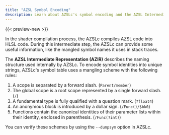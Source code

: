 ```yaml
---
title: "AZSL Symbol Encoding"
description: Learn about AZSLc's symbol encoding and the AZSL Intermediate Representation.
---
```


{{< preview-new >}}

In the shader compilation process, the AZSLc compiles AZSL code into HLSL code. During this intermediate step, the AZSLc can provide some useful information, like the mangled symbol names it uses in stack traces. 

The **AZSL Intermediate Representation (AZIR)** describes the naming structure used internally by AZSLc. To encode symbol identities into unique strings, AZSLc's symbol table uses a mangling scheme with the following rules:

1. A scope is separated by a forward slash. (`Parent/member`)
2. The global scope is a root scope represented by a single forward slash. (`/`)
3. A fundamental type is fully qualified with a question mark. (`?float4`)
4. An anonymous block is introduced by a dollar sign. (`/Func()/$bk0`)
5. Functions contain the canonical identities of their parameter lists within their identity, enclosed in parenthesis. (`/Func(?int)`)
   
You can verify these schemes by using the `--dumpsym` option in AZSLc.